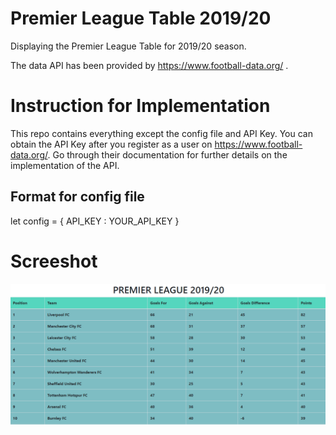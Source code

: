 # Premier League Table 2019/20

Displaying the Premier League Table for 2019/20 season. 

The data API has been provided by https://www.football-data.org/ . 


# Instruction for Implementation

This repo contains everything except the config file and API Key. You can obtain the API Key after you register as a user on
https://www.football-data.org/. Go through their documentation for further details on the implementation of the API.

## Format for config file

let config = {
    API_KEY : YOUR_API_KEY
}
  
# Screeshot

![](ss1.png)
